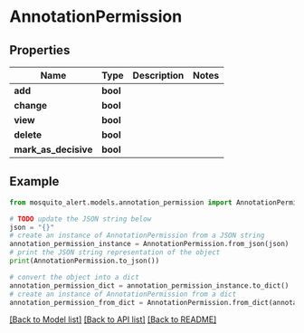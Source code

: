 # AnnotationPermission


## Properties

Name | Type | Description | Notes
------------ | ------------- | ------------- | -------------
**add** | **bool** |  | 
**change** | **bool** |  | 
**view** | **bool** |  | 
**delete** | **bool** |  | 
**mark_as_decisive** | **bool** |  | 

## Example

```python
from mosquito_alert.models.annotation_permission import AnnotationPermission

# TODO update the JSON string below
json = "{}"
# create an instance of AnnotationPermission from a JSON string
annotation_permission_instance = AnnotationPermission.from_json(json)
# print the JSON string representation of the object
print(AnnotationPermission.to_json())

# convert the object into a dict
annotation_permission_dict = annotation_permission_instance.to_dict()
# create an instance of AnnotationPermission from a dict
annotation_permission_from_dict = AnnotationPermission.from_dict(annotation_permission_dict)
```
[[Back to Model list]](../README.md#documentation-for-models) [[Back to API list]](../README.md#documentation-for-api-endpoints) [[Back to README]](../README.md)


